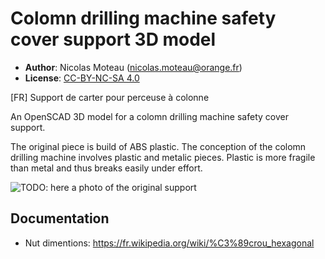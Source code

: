 # Colomn drilling machine safety cover support 3D model

- **Author**: Nicolas Moteau (nicolas.moteau@orange.fr)
- **License**: [CC-BY-NC-SA 4.0](https://creativecommons.org/licenses/by-nc-sa/4.0/)

[FR] Support de carter pour perceuse à colonne

An OpenSCAD 3D model for a colomn drilling machine safety cover support.

The original piece is build of ABS plastic. The conception of the colomn drilling machine involves plastic and metalic pieces. Plastic is more fragile than metal and thus breaks easily under effort.

![TODO: here a photo of the original support](url_de_l'image "The original support")

## Documentation

- Nut dimentions: https://fr.wikipedia.org/wiki/%C3%89crou_hexagonal